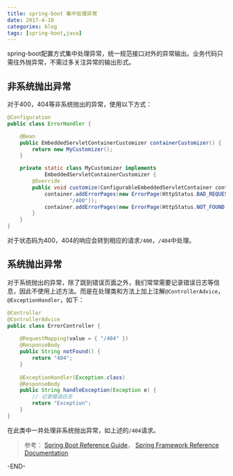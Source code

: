 ```yaml
---
title: spring-boot 集中处理异常
date: 2017-4-10
categories: blog
tags: [spring-boot,java] 
---
```


spring-boot配置方式集中处理异常，统一规范接口对外的异常输出。业务代码只需往外抛异常，不需过多关注异常的输出形式。

<!-- more -->

## 非系统抛出异常
对于400，404等非系统抛出的异常，使用以下方式：

``` java
@Configuration
public class ErrorHandler {

	@Bean
	public EmbeddedServletContainerCustomizer containerCustomizer() {
		return new MyCustomizer();
	}

	private static class MyCustomizer implements
			EmbeddedServletContainerCustomizer {
		@Override
		public void customize(ConfigurableEmbeddedServletContainer container) {
			container.addErrorPages(new ErrorPage(HttpStatus.BAD_REQUEST,
					"/400"));
			container.addErrorPages(new ErrorPage(HttpStatus.NOT_FOUND, "/404"));
		}
	}
}
```
对于状态码为400，404的响应会转到相应的请求`/400`，`/404`中处理。

## 系统抛出异常
对于系统抛出的异常，除了跳到错误页面之外，我们常常需要记录错误日志等信息，因此不使用上述方法。而是在处理类和方法上加上注解`@ControllerAdvice`，`@ExceptionHandler`，如下：
``` java
@Controller
@ControllerAdvice
public class ErrorController {
	
	@RequestMapping(value = { "/404" })
	@ResponseBody
	public String notFound() {
		return "404";
	}
	
	@ExceptionHandler(Exception.class)
	@ResponseBody
    public String handleException(Exception e) {
		// 记录错误日志
        return "Exception";
    }
}
```
在此类中一并处理非系统抛出异常，如上述的`/404`请求。

> 参考：
[Spring Boot Reference Guide](http://docs.spring.io/spring-boot/docs/current-SNAPSHOT/reference/htmlsingle/#boot-features-error-handling)，
[Spring Framework Reference Documentation](http://docs.spring.io/spring/docs/4.2.0.BUILD-SNAPSHOT/spring-framework-reference/htmlsingle/#mvc-exceptionhandlers)

-END-
